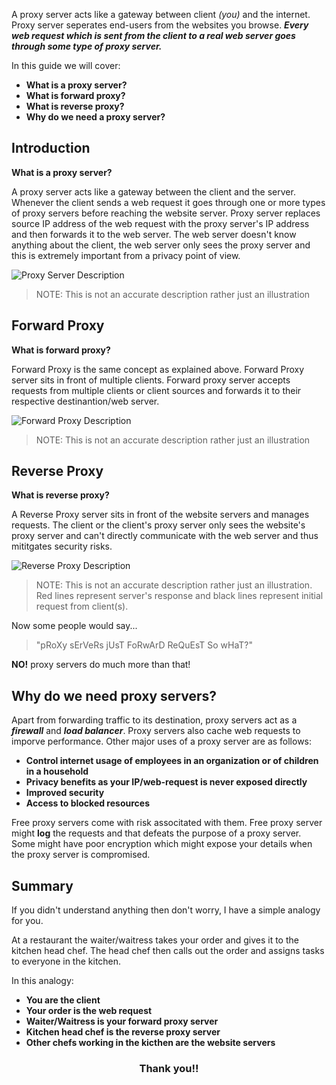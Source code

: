 
A proxy server acts like a gateway between client *(you)* and the internet. Proxy server seperates end-users from the websites you browse. ***Every web request which is sent from the client to a real web server goes through some type of proxy server.***    

In this guide we will cover:

* **What is a proxy server?**
* **What is forward proxy?**
* **What is reverse proxy?**
* **Why do we need a proxy server?**


## Introduction


**What is a proxy server?**  

A proxy server acts like a gateway between the client and the server. Whenever the client sends a web request it goes through one or more types of proxy servers before reaching the website server. Proxy server replaces source IP address of the web request with the proxy server's IP address and then forwards it to the web server. The web server doesn't know anything about the client, the web server only sees the proxy server and this is extremely important from a privacy point of      view.    

![Proxy Server Description](https://drive.google.com/file/d/1jB00YiuhkfGWOkZws0AZtl7TlZKAOoao/view?usp=sharing)    
> NOTE: This is not an accurate description rather just an illustration

## Forward Proxy    
    
**What is forward proxy?**    

Forward Proxy is the same concept as explained above. Forward Proxy server sits in front of multiple clients. Forward proxy server accepts requests from multiple clients or client sources and forwards it to their respective destinantion/web server.    

![Forward Proxy Description](https://drive.google.com/file/d/10ZfDjMnAnDuq6vPvkNGsizu3-jO5eJJT/view?usp=sharing)    
> NOTE: This is not an accurate description rather just an illustration

## Reverse Proxy    

**What is reverse proxy?**    

A Reverse Proxy server sits in front of the website servers and manages requests. The client or the client's proxy server only sees the website's proxy server and can't directly communicate with the web server and thus mititgates security risks.    

![Reverse Proxy Description](https://drive.google.com/file/d/1UQJzt59BI40phbqOUAHkrUm0TRODx8YZ/view?usp=sharing)    
> NOTE: This is not an accurate description rather just an illustration. Red lines represent server's response and black lines represent initial request from client(s).    

Now some people would say...    

> "pRoXy sErVeRs jUsT FoRwArD ReQuEsT So wHaT?"    

**NO!** proxy servers do much more than that!    

## Why do we need proxy servers?    

Apart from forwarding traffic to its destination, proxy servers act as a  ***firewall*** and ***load balancer***. Proxy servers also cache web requests to imporve performance. Other major uses of a proxy server are as follows:    

* **Control internet usage of employees in an organization or of children in a household**
* **Privacy benefits as your IP/web-request is never exposed directly**
* **Improved security**
* **Access to blocked resources**

Free proxy servers come with risk associtated with them. Free proxy server might **log** the requests and that defeats the purpose of a proxy server. Some might have poor encryption which might expose your details when the proxy server is compromised.    

## Summary   

If you didn't understand anything then don't worry, I have a simple analogy for you.    

At a restaurant the waiter/waitress takes your order and gives it to the kitchen head chef. The head chef then calls out the order and assigns tasks to everyone in the kitchen.    

In this analogy: 

* **You are the client**
* **Your order is the web request**
* **Waiter/Waitress is your forward proxy server**
* **Kitchen head chef is the reverse proxy server**
* **Other chefs working in the kicthen are the website servers**

### <div style="text-align: center"> Thank you!! </div>